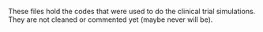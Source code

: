 These files hold the codes that were used to do the clinical trial simulations.
They are not cleaned or commented yet (maybe never will be). 
